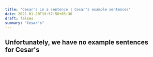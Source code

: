 ```yaml
---
title: "Cesar's in a sentence | Cesar's example sentences"
date: 2021-01-20T19:57:50+05:30
draft: falses
summary: "Cesar's"
---
```

## Unfortunately, we have no example sentences for Cesar's                 
